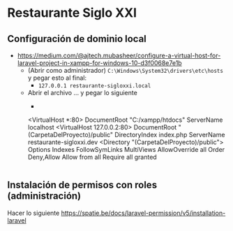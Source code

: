 # Restaurante Siglo XXI

## Configuración de dominio local
- https://medium.com/@ajtech.mubasheer/configure-a-virtual-host-for-laravel-project-in-xampp-for-windows-10-d3f0068e7e1b
  - (Abrir como administrador) ```C:\Windows\System32\drivers\etc\hosts``` y pegar esto al final:
    - ```127.0.0.1 restaurante-sigloxxi.local```
  - Abrir el archivo ... y pegar lo siguiente
    - ```text
    <VirtualHost *:80>
     DocumentRoot "C:/xampp/htdocs"
     ServerName localhost
    </VirtualHost>
    <VirtualHost 127.0.0.2:80>
     DocumentRoot "(CarpetaDelProyecto)/public"
     DirectoryIndex index.php
     ServerName restaurante-sigloxxi.dev
     <Directory "(CarpetaDelProyecto)/public">
      Options Indexes FollowSymLinks MultiViews
      AllowOverride all
      Order Deny,Allow
      Allow from all
      Require all granted
     </Directory>
    </VirtualHost>  
      ```

## Instalación de permisos con roles (administración)
Hacer lo siguiente https://spatie.be/docs/laravel-permission/v5/installation-laravel
